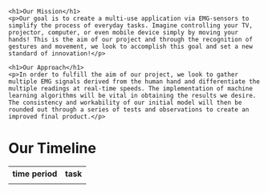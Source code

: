 <html>
  <body>
    
    <h1>Our Mission</h1>
    <p>Our goal is to create a multi-use application via EMG-sensors to simplify the process of everyday tasks. Imagine controlling your TV, projector, computer, or even mobile device simply by moving your hands! This is the aim of our project and through the recognition of gestures and movement, we look to accomplish this goal and set a new standard of innovation!</p>

    <h1>Our Approach</h1>
    <p>In order to fulfill the aim of our project, we look to gather multiple EMG signals derived from the human hand and differentiate the multiple readings at real-time speeds. The implementation of machine learning algorithms will be vital in obtaining the results we desire. The consistency and workability of our initial model will then be rounded out through a series of tests and observations to create an improved final product.</p>
  
  
  
  <h1>Our Timeline</h1>
  <table>
    <tr>
      <th>time period</th>
      <th>task</th>
    </tr>
    <tr>
      <td></td>
      <td></td>
    </tr>
  </table>
  
  </body>
</html>
